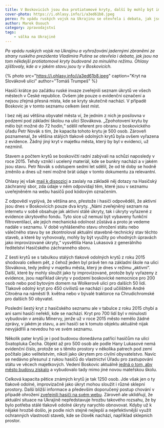 ```yaml
---
title: V Boskovicích jsou dva protiatomové kryty, další by mohly být improvizované
cover-photo: https://i.ohlasy.info/i/a3ed61b8.jpeg
perex: Po vpádu ruských vojsk na Ukrajinu se otevřela i debata, jak jsou na tom někdejší protiatomové kryty budované za minulého režimu. Kde a v jakém stavu jsou ty v Boskovicích?
author: Marek Osouch
category: zpravodajství
tags:
    - válka na Ukrajině
---
```


*Po vpádu ruských vojsk na Ukrajinu a vyhrožování jadernými zbraněmi ze strany ruského prezidenta Vladimira Putina se otevřela i debata, jak jsou na tom někdejší protiatomové kryty budované za minulého režimu. Ohlasy zjišťovaly, kde a v jakém stavu jsou ty v Boskovicích.*

{% photo src="https://i.ohlasy.info/i/a3ed61b8.jpeg" caption="Kryt na Slovákově ulici" author="Tomáš Trumpeš" %}

Hasiči krátce po začátku ruské invaze zveřejnili seznam úkrytů ve všech městech v České republice. Ovšem jde pouze o evidenční označení a nejsou zřejmá přesná místa, kde se kryty skutečně nachází. V případě Boskovic je v tomto seznamu celkem šest míst. 

I bez něj asi většina obyvatel města ví, že jedním z nich je posilovna v podzemí pod základní školou na ulici Slovákova. „Zpohotovení krytu by mělo být možné do 72 hodin,“ sdělil referent pro obranu z boskovického úřadu Petr Novák s tím, že kapacita tohoto krytu je 500 osob. Zároveň poznamenal, že většina stálých tlakově odolných krytů byla ovšem vyřazena z evidence. Žádný jiný kryt v majetku města, který by byl v evidenci, už nezmínil. 

Stavem a počtem krytů se boskovičtí radní zabývali na schůzi naposledy v roce 2015. Tehdy vznikl i ucelený materiál, kde se bunkry nachází a v jakém jsou stavu. Petr Novák s odstupem sedmi let sdělil, že od té doby se hodně změnilo a dnes už není možné brát údaje v tomto dokumentu za relevantní.

Ohlasy jej však [mají k dispozici](https://data.ohlasy.info/2022/kryty.pdf) a zaslaly na základě něj dotazy na Hasičský záchranný sbor, zda údaje v něm odpovídají těm, které jsou v seznamu uveřejněném na webu hasičů pod kódovým označením.

Z odpovědí vyplývá, že většina ano, přestože i hasiči odpověděli, že aktivní jsou dnes v Boskovicích pouze dva kryty. „Námi zveřejněný seznam na internetu v sobě obsahuje jak aktivní stálé úkryty, tak i úkryty vyřazené z evidence úkrytového fondu. Tyto sice už nemusí být vybaveny funkční filtroventilací, ale jejich mechanická odolnost zůstává a proto je vedeme nadále v seznamu. V době vyhlášeného stavu ohrožení státu nebo válečného stavu by se zkontroloval aktuální stavebně-technický stav těchto staveb, a které by vyhovovaly, mohly by být využity po vhodných úpravách jako improvizované úkryty,“ vysvětlila Hana Lukasová z generálního ředitelství Hasičského záchranného sboru.

Z šesti krytů se s tabulkou stálých tlakově odolných krytů z roku 2015 shodovalo celkem pět, z čehož jeden byl právě ten na základní škole na ulici Slovákova, tedy jediný v majetku města, který je dnes v režimu „aktivní“. Další, které by mohly sloužit jako ty improvizované, protože byly vyřazeny z evidence, jsou například úkryty v podzemí boskovické nemocnice pro 200 osob nebo pod bytovým domem na Wolkerově ulici pro dalších 50 lidí. Tlakově odolný kryt pro 450 civilistů se nachází i pod učilištěm André Citroëna na náměstí 9. května nebo v bývalé traktorce na Chrudichromské pro dalších 50 obyvatel.

Poslední šestý kryt z hasičského seznamu ale v tabulce z roku 2015 chybí a ani sami hasiči neřekli, kde se nachází. Kryt pro 700 lidí byl v minulosti vybudován v areálu Minervy, jenže už v roce 2015 město nemělo žádné zprávy, v jakém je stavu, a ani hasiči se k tomuto objektu aktuálně nijak nevyjádřili a nevedou ho ve svém seznamu. 

Několik pater krytů je i pod budovou donedávna patřící hasičům na ulici Svatopluka Čecha. Objekt až pro 500 osob ale podle Hany Lukasové nemá evidenční číslo, protože se s těmito prostory v několika patrech pod zemí počítalo jako velitelstvím, nikoli jako úkrytem pro civilní obyvatelstvo. Navíc se nedávno přesunul z rukou hasičů do vlastnictví Úřadu pro zastupování státu ve věcech majetkových. Vedení Boskovic aktuálně [jedná o tom, aby město budovu získalo](https://ohlasy.info/clanky/2022/03/z-radnice-2.html) a vybudovalo tady mimo jiné novou mateřskou školu.

Celková kapacita pětice známých krytů je tak 1250 osob. Jde však jen o ty tlakově odolné, improvizačně jako úkryt mohou sloužit i různé sklepní prostory. Další bližší informace a především doporučený postup chování v případě ohrožení [zveřejnili hasiči na svém webu](https://www.hzscr.cz/clanek/otazka-ochrany-obyvatelstva-varovani-a-ukryti.aspx). Zároveň ale uklidňují, že aktuální situace na Ukrajině nepředstavuje hrozbu takového rozsahu, že by bylo potřeba stálé tlakově odolné úkryty narychlo obnovovat. Kdyby už k nějaké hrozbě došlo, je podle nich stejně nejlepší a nejefektivnější využít ochranných vlastností staveb, kde se člověk nachází, například sklepních prostor.